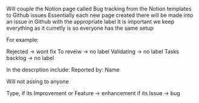 Will couple the Notion page called Bug tracking from the Notion templates to Github issues
Essentially each new page created there will be made into an issue in Github with the appropriate label
It is important we keep everything as it curretly is so everyone has the same setup

For example:

Rejected -> wont fix 
To reveiw -> no label
Validating -> no label
Tasks backlog -> no label

In the descrption include: Reported by: Name

Will not assing to anyone 

Type, if its Improvement or Feature -> enhancement
      if its Issue -> bug 